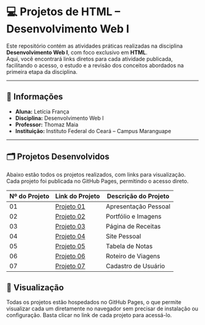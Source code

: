 # 💻 Projetos de HTML – Desenvolvimento Web I

Este repositório contém as atividades práticas realizadas na disciplina **Desenvolvimento Web I**, com foco exclusivo em **HTML**.  
Aqui, você encontrará links diretos para cada atividade publicada, facilitando o acesso, o estudo e a revisão dos conceitos abordados na primeira etapa da disciplina.

---

## 📌 Informações

- **Aluna:** Letícia França  
- **Disciplina:** Desenvolvimento Web I  
- **Professor:** Thomaz Maia
- **Instituição:** Instituto Federal do Ceará – Campus Maranguape

---

## 🗂️ Projetos Desenvolvidos

Abaixo estão todos os projetos realizados, com links para visualização. Cada projeto foi publicada no GitHub Pages, permitindo o acesso direto.

| Nº do Projeto | Link do Projeto                                                                                 | Descrição do Projeto   |
| ------------- | ------------------------------------------------------------------------------------------------ | ----------------------- |
| 01            | [Projeto 01](https://leticiafranca.github.io/Projeto1Web/)                   | Apresentação Pessoal    |
| 02            | [Projeto 02](https://leticiafranca.github.io/Projeto2Web/)                      | Portfólio e Imagens     |
| 03            | [Projeto 03](https://leticiafranca.github.io/Projeto3Web/)                        | Página de Receitas      |
| 04            | [Projeto 04](https://leticiafranca.github.io/Projeto4Web/)                           | Site Pessoal            |
| 05            | [Projeto 05](https://leticiafranca.github.io/Projeto5Web/)                           | Tabela de Notas         |
| 06            | [Projeto 06](https://leticiafranca.github.io/Projeto6Web/)                        | Roteiro de Viagens      |
| 07            | [Projeto 07](https://leticiafranca.github.io/Projeto7Web/)                       | Cadastro de Usuário     |

## 🚀 Visualização

Todas os projetos estão hospedados no GitHub Pages, o que permite visualizar cada um diretamente no navegador sem precisar de instalação ou configuração. Basta clicar no link de cada projeto para acessá-lo.
